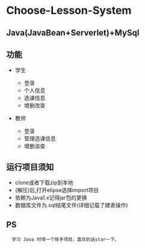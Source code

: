 # Choose-Lesson-System

## Java(JavaBean+Serverlet)+MySql

## 功能

- 学生

  - 登录
  - 个人信息
  - 选课信息
  - 增删改查
  
- 教师

  - 登录
  - 管理选课信息
  - 增删该查

## 运行项目须知

- clone或者下载zip到本地
- (解压)后,打开elipse选择import项目
- 依赖为Java1.x记得jar包的更换
- 数据库文件为.sql结尾文件(详细记载了建表操作)

## PS

      学习 Java 时得一个练手项目，喜欢的话star一下。

